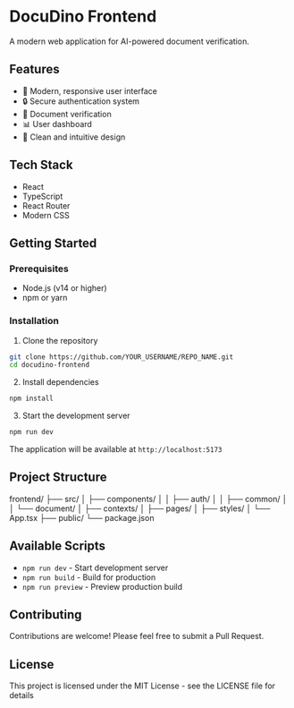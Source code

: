 # DocuDino Frontend

A modern web application for AI-powered document verification.

## Features

- 🦕 Modern, responsive user interface
- 🔒 Secure authentication system
- 📄 Document verification
- 📊 User dashboard
- 🎨 Clean and intuitive design

## Tech Stack

- React
- TypeScript
- React Router
- Modern CSS

## Getting Started

### Prerequisites

- Node.js (v14 or higher)
- npm or yarn

### Installation

1. Clone the repository
```bash
git clone https://github.com/YOUR_USERNAME/REPO_NAME.git
cd docudino-frontend
```

2. Install dependencies
```bash
npm install
```

3. Start the development server
```bash
npm run dev
```

The application will be available at `http://localhost:5173`

## Project Structure
frontend/
├── src/
│ ├── components/
│ │ ├── auth/
│ │ ├── common/
│ │ └── document/
│ ├── contexts/
│ ├── pages/
│ ├── styles/
│ └── App.tsx
├── public/
└── package.json

## Available Scripts

- `npm run dev` - Start development server
- `npm run build` - Build for production
- `npm run preview` - Preview production build

## Contributing

Contributions are welcome! Please feel free to submit a Pull Request.

## License

This project is licensed under the MIT License - see the LICENSE file for details

